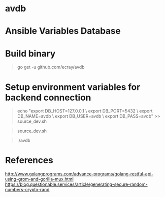# avdb

# Ansible Variables Database

# Build binary
> go get -u github.com/ecray/avdb

# Setup environment variables for backend connection
> echo "export DB_HOST=127.0.0.1 \\
        export DB_PORT=5432 \\
        export DB_NAME=avdb \\
        export DB_USER=avdb \\
        export DB_PASS=avdb" >> source_dev.sh

> source_dev.sh

> ./avdb

# References
http://www.golangprograms.com/advance-programs/golang-restful-api-using-grom-and-gorilla-mux.html
https://blog.questionable.services/article/generating-secure-random-numbers-crypto-rand
